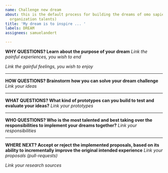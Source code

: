 ```yaml
---
name: Challenge new dream
about: this is the default process for building the dreams of omo sapiens (open minded
  organization talents)
title: 'My dream is to inspire ... '
labels: DREAM
assignees: samuelandert

---
```


**WHY QUESTIONS? Learn about the purpose of your dream**
_Link the painful experiences, you wish to end_ 

_Link the gainful feelings, you wish to enjoy_ 

___ 
**HOW QUESTIONS? Brainstorm how you can solve your dream challenge**
_Link your ideas_ 

___
**WHAT QUESTIONS? What kind of prototypes can you build to test and evaluate your ideas?**
_Link your prototypes_

___
**WHO QUESTIONS? Who is the most talented and best taking over the responsibilities to implement your dreams together?** 
_Link your responsibilities_

___
**WHERE NEXT? Accept or reject the implemented proposals, based on its ability to incrementally improve the original intended experience**
_Link your proposals (pull-requests)_

_Link your research sources_

